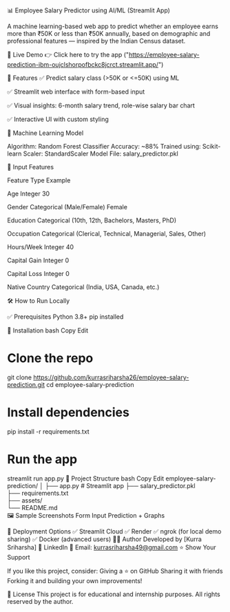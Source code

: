 📊 Employee Salary Predictor using AI/ML (Streamlit App)


A machine learning-based web app to predict whether an employee earns more than ₹50K or less than ₹50K annually, based on demographic and professional features — inspired by the Indian Census dataset.

🔗 Live Demo
👉 Click here to try the app ("https://employee-salary-prediction-ibm-oujclshorpofbckc8jcrct.streamlit.app/")

📌 Features
✅ Predict salary class (>50K or <=50K) using ML

✅ Streamlit web interface with form-based input

✅ Visual insights: 6-month salary trend, role-wise salary bar chart

✅ Interactive UI with custom styling

🧠 Machine Learning Model

Algorithm: Random Forest Classifier
Accuracy: ~88%
Trained using: Scikit-learn
Scaler: StandardScaler
Model File: salary_predictor.pkl

🧾 Input Features

Feature	Type	Example

Age	Integer	30

Gender	Categorical (Male/Female)	Female

Education	Categorical (10th, 12th, Bachelors, Masters, PhD)	

Occupation	Categorical (Clerical, Technical, Managerial, Sales, Other)

Hours/Week	Integer	40

Capital Gain	Integer	0

Capital Loss	Integer	0

Native Country	Categorical (India, USA, Canada, etc.)	

🛠️ How to Run Locally

✅ Prerequisites
Python 3.8+
pip installed

🔧 Installation
bash
Copy
Edit

# Clone the repo
git clone https://github.com/kurrasriharsha26/employee-salary-prediction.git
cd employee-salary-prediction

# Install dependencies
pip install -r requirements.txt

# Run the app
streamlit run app.py
📁 Project Structure
bash
Copy
Edit
employee-salary-prediction/
│
├── app.py                  # Streamlit app
├── salary_predictor.pkl    
├── requirements.txt        
├── assets/                 
└── README.md               
🖼️ Sample Screenshots
Form Input Prediction + Graphs








🚀 Deployment Options
✅ Streamlit Cloud
✅ Render
✅ ngrok (for local demo sharing)
✅ Docker (advanced users)
🙋‍♂️ Author
Developed by [Kurra Sriharsha]
🔗 LinkedIn
📧 Email: kurrasriharsha49@gmail.com
⭐️ Show Your Support

If you like this project, consider:
Giving a ⭐️ on GitHub
Sharing it with friends
Forking it and building your own improvements!

📄 License
This project is for educational and internship purposes. All rights reserved by the author.

